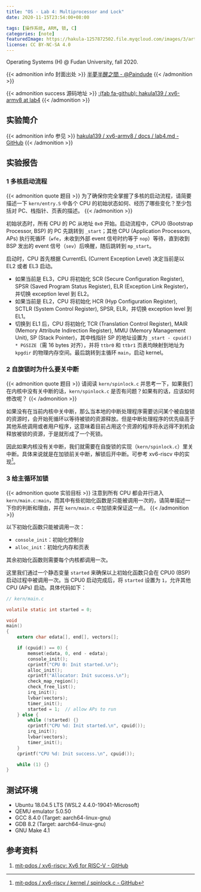 ```yaml
---
title: "OS - Lab 4: Multiprocessor and Lock"
date: 2020-11-15T23:54:00+08:00

tags: [操作系统, ARM, 锁, C]
categories: [note]
featuredImage: https://hakula-1257872502.file.myqcloud.com/images/3/article-covers/db6e53df-2657-4baf-a488-cad00a5f1bcf_69514736.webp
license: CC BY-NC-SA 4.0
---
```


Operating Systems (H) @ Fudan University, fall 2020.

<!--more-->

{{< admonition info 封面出处 >}}
[半夢半醒之間 - @Paindude](https://www.pixiv.net/artworks/69514736)
{{< /admonition >}}

{{< admonition success 源码地址 >}}
[:(fab fa-github):  hakula139 / xv6-armv8 at lab4](https://github.com/hakula139/xv6-armv8/tree/lab4)
{{< /admonition >}}

## 实验简介

{{< admonition info 参见 >}}
[hakula139 / xv6-armv8 / docs / lab4.md - GitHub](https://github.com/hakula139/xv6-armv8/blob/lab4/docs/lab4.md)
{{< /admonition >}}

## 实验报告

### 1 多核启动流程

{{< admonition quote 题目 >}}
为了确保你完全掌握了多核的启动流程，请简要描述一下 `kern/entry.S` 中各个 CPU 的初始状态如何、经历了哪些变化？至少包括对 PC、栈指针、页表的描述。
{{< /admonition >}}

初始状态时，所有 CPU 的 PC 从地址 `0x0` 开始。启动流程中，CPU0 (Bootstrap Processor, BSP) 的 PC 先跳转到 `_start`；其他 CPU (Application Processors, APs) 执行死循环（`wfe`，未收到外部 event 信号时约等于 `nop`）等待，直到收到 BSP 发出的 event 信号（`sev`）后唤醒，随后跳转到 `mp_start`。

启动时，CPU 首先根据 CurrentEL (Current Exception Level) 决定当前是以 EL2 或者 EL3 启动。

- 如果当前是 EL3，CPU 将初始化 SCR (Secure Configuration Register), SPSR (Saved Program Status Register), ELR (Exception Link Register)，并切换 exception level 到 EL2。
- 如果当前是 EL2，CPU 将初始化 HCR (Hyp Configuration Register), SCTLR (System Control Register), SPSR, ELR，并切换 exception level 到 EL1。
- 切换到 EL1 后，CPU 将初始化 TCR (Translation Control Register), MAIR (Memory Attribute Indirection Register), MMU (Memory Management Unit), SP (Stack Pointer)，其中栈指针 SP 的地址设置为 `_start - cpuid() * PGSIZE`（需 16 bytes 对齐），并将 `ttbr0` 和 `ttbr1` 页表均映射到地址为 `kpgdir` 的物理内存空间。最后跳转到主循环 `main`，启动 kernel。

### 2 自旋锁时为什么要关中断

{{< admonition quote 题目 >}}
请阅读 `kern/spinlock.c` 并思考一下，如果我们在内核中没有关中断的话，`kern/spinlock.c` 是否有问题？如果有的话，应该如何修改呢？
{{< /admonition >}}

如果没有在当前内核中关中断，那么当本地的中断处理程序需要访问某个被自旋锁的资源时，会开始死循环以等待被锁的资源释放。但是中断处理程序的优先级高于其他系统调用或者用户程序，这意味着目前占用这个资源的程序将永远得不到机会释放被锁的资源，于是就形成了一个死锁。

因此如果内核没有关中断，我们就需要在自旋锁的实现（`kern/spinlock.c`）里关中断。具体来说就是在加锁前关中断，解锁后开中断。可参考 xv6-riscv 中的实现[^spinlock.c]。

### 3 给主循环加锁

{{< admonition quote 实验目标 >}}
注意到所有 CPU 都会并行进入 `kern/main.c:main`，而其中有些初始化函数是只能被调用一次的，请简单描述一下你的判断和理由，并在 `kern/main.c` 中加锁来保证这一点。
{{< /admonition >}}

以下初始化函数只能被调用一次：

- `console_init`：初始化控制台
- `alloc_init`：初始化内存和页表

其余初始化函数则需要每个内核都调用一次。

这里我们通过一个静态变量 `started` 来确保以上初始化函数只会在 CPU0 (BSP) 启动过程中被调用一次。当 CPU0 启动完成后，将 `started` 设置为 `1`，允许其他 CPU (APs) 启动。具体代码如下：

```c
// kern/main.c

volatile static int started = 0;

void
main()
{
    extern char edata[], end[], vectors[];

    if (cpuid() == 0) {
        memset(edata, 0, end - edata);
        console_init();
        cprintf("CPU 0: Init started.\n");
        alloc_init();
        cprintf("Allocator: Init success.\n");
        check_map_region();
        check_free_list();
        irq_init();
        lvbar(vectors);
        timer_init();
        started = 1;  // allow APs to run
    } else {
        while (!started) {}
        cprintf("CPU %d: Init started.\n", cpuid());
        irq_init();
        lvbar(vectors);
        timer_init();
    }
    cprintf("CPU %d: Init success.\n", cpuid());

    while (1) {}
}
```

## 测试环境

- Ubuntu 18.04.5 LTS (WSL2 4.4.0-19041-Microsoft)
- QEMU emulator 5.0.50
- GCC 8.4.0 (Target: aarch64-linux-gnu)
- GDB 8.2 (Target: aarch64-linux-gnu)
- GNU Make 4.1

## 参考资料

1. [mit-pdos / xv6-riscv: Xv6 for RISC-V - GitHub](https://github.com/mit-pdos/xv6-riscv)

[^spinlock.c]: [mit-pdos / xv6-riscv / kernel / spinlock.c - GitHub](https://github.com/mit-pdos/xv6-riscv/blob/riscv/kernel/spinlock.c)
